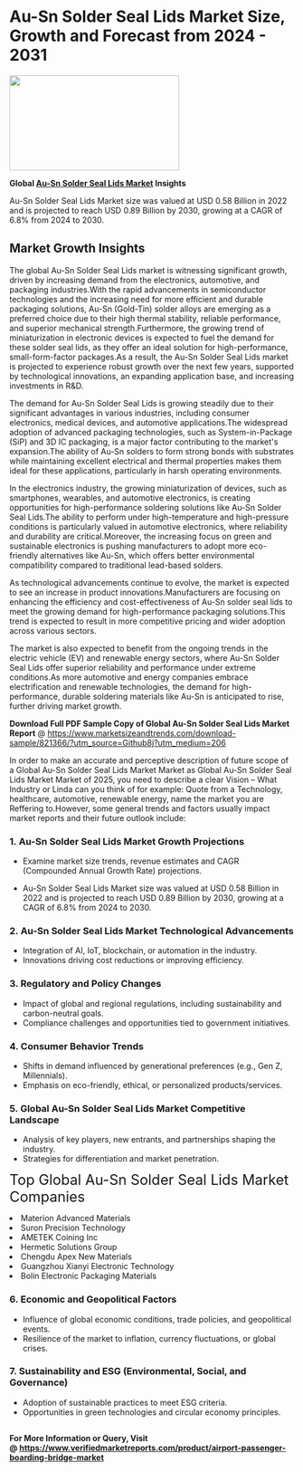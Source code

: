 <H1>Au-Sn Solder Seal Lids Market Size, Growth and Forecast from 2024 - 2031</H1><img class="aligncenter size-medium wp-image-584254" src="https://thirdeyenews.in/wp-content/uploads/2024/09/Global-Market-Research-300x168.jpeg" alt="" width="300" height="168" /><p><strong>Global&nbsp;<a href="https://www.marketsizeandtrends.com/download-sample/821366/?utm_source=Github8j?utm_medium=206">Au-Sn Solder Seal Lids Market</a> Insights</strong></p><p>Au-Sn Solder Seal Lids Market size was valued at USD 0.58 Billion in 2022 and is projected to reach USD 0.89 Billion by 2030, growing at a CAGR of 6.8% from 2024 to 2030.</p><p><h2>Market Growth Insights</h2> The global Au-Sn Solder Seal Lids market is witnessing significant growth, driven by increasing demand from the electronics, automotive, and packaging industries.With the rapid advancements in semiconductor technologies and the increasing need for more efficient and durable packaging solutions, Au-Sn (Gold-Tin) solder alloys are emerging as a preferred choice due to their high thermal stability, reliable performance, and superior mechanical strength.Furthermore, the growing trend of miniaturization in electronic devices is expected to fuel the demand for these solder seal lids, as they offer an ideal solution for high-performance, small-form-factor packages.As a result, the Au-Sn Solder Seal Lids market is projected to experience robust growth over the next few years, supported by technological innovations, an expanding application base, and increasing investments in R&D. <p>The demand for Au-Sn Solder Seal Lids is growing steadily due to their significant advantages in various industries, including consumer electronics, medical devices, and automotive applications.The widespread adoption of advanced packaging technologies, such as System-in-Package (SiP) and 3D IC packaging, is a major factor contributing to the market's expansion.The ability of Au-Sn solders to form strong bonds with substrates while maintaining excellent electrical and thermal properties makes them ideal for these applications, particularly in harsh operating environments.</p> <p>In the electronics industry, the growing miniaturization of devices, such as smartphones, wearables, and automotive electronics, is creating opportunities for high-performance soldering solutions like Au-Sn Solder Seal Lids.The ability to perform under high-temperature and high-pressure conditions is particularly valued in automotive electronics, where reliability and durability are critical.Moreover, the increasing focus on green and sustainable electronics is pushing manufacturers to adopt more eco-friendly alternatives like Au-Sn, which offers better environmental compatibility compared to traditional lead-based solders.</p> <p>As technological advancements continue to evolve, the market is expected to see an increase in product innovations.Manufacturers are focusing on enhancing the efficiency and cost-effectiveness of Au-Sn solder seal lids to meet the growing demand for high-performance packaging solutions.This trend is expected to result in more competitive pricing and wider adoption across various sectors.</p> <p>The market is also expected to benefit from the ongoing trends in the electric vehicle (EV) and renewable energy sectors, where Au-Sn Solder Seal Lids offer superior reliability and performance under extreme conditions.As more automotive and energy companies embrace electrification and renewable technologies, the demand for high-performance, durable soldering materials like Au-Sn is anticipated to rise, further driving market growth.</p> </p><p><span class=""><strong>Download Full PDF Sample Copy of Global Au-Sn Solder Seal Lids Market Report</strong> @ <a href="https://www.marketsizeandtrends.com/download-sample/821366/?utm_source=Github8j?utm_medium=206" target="_blank">https://www.marketsizeandtrends.com/download-sample/821366/?utm_source=Github8j?utm_medium=206</a></span></p><p>In order to make an accurate and perceptive description of future scope of a Global&nbsp;Au-Sn Solder Seal Lids Market Market as Global&nbsp;Au-Sn Solder Seal Lids Market Market of 2025, you need to describe a clear Vision &ndash; What Industry or Linda can you think of for example: Quote from a Technology, healthcare, automotive, renewable energy, name the market you are Reffering to.However, some general trends and factors usually impact market reports and their future outlook include:</p><h3>1.&nbsp;<strong>Au-Sn Solder Seal Lids Market Growth Projections</strong></h3><ul><li>Examine market size trends, revenue estimates and CAGR (Compounded Annual Growth Rate) projections.</li><li><p>Au-Sn Solder Seal Lids Market size was valued at USD 0.58 Billion in 2022 and is projected to reach USD 0.89 Billion by 2030, growing at a CAGR of 6.8% from 2024 to 2030.</p></li></ul><h3>2.&nbsp;<strong>Au-Sn Solder Seal Lids Market Technological Advancements</strong></h3><ul><li>Integration of AI, IoT, blockchain, or automation in the industry.</li><li>Innovations driving cost reductions or improving efficiency.</li></ul><h3>3.&nbsp;<strong>Regulatory and Policy Changes</strong></h3><ul><li>Impact of global and regional regulations, including sustainability and carbon-neutral goals.</li><li>Compliance challenges and opportunities tied to government initiatives.</li></ul><h3>4.&nbsp;<strong>Consumer Behavior Trends</strong></h3><ul><li>Shifts in demand influenced by generational preferences (e.g., Gen Z, Millennials).</li><li>Emphasis on eco-friendly, ethical, or personalized products/services.</li></ul><h3>5.&nbsp;<strong>Global Au-Sn Solder Seal Lids Market Competitive Landscape</strong></h3><ul><li>Analysis of key players, new entrants, and partnerships shaping the industry.</li><li>Strategies for differentiation and market penetration.</li></ul><p data-pm-slice="1 1 []"><span style="color: inherit; font-family: inherit; font-size: 25px;">Top Global Au-Sn Solder Seal Lids Market Companies</span></p><div class="" data-test-id=""><p><li>Materion Advanced Materials</li><li> Suron Precision Technology</li><li> AMETEK Coining Inc</li><li> Hermetic Solutions Group</li><li> Chengdu Apex New Materials</li><li> Guangzhou Xianyi Electronic Technology</li><li> Bolin Electronic Packaging Materials</li></p></div><h3>6.&nbsp;<strong>Economic and Geopolitical Factors</strong></h3><ul><li>Influence of global economic conditions, trade policies, and geopolitical events.</li><li>Resilience of the market to inflation, currency fluctuations, or global crises.</li></ul><h3>7.&nbsp;<strong>Sustainability and ESG (Environmental, Social, and Governance)</strong></h3><ul><li>Adoption of sustainable practices to meet ESG criteria.</li><li>Opportunities in green technologies and circular economy principles.</li></ul><h2><strong style="font-size: 14px;">For More Information or Query, Visit @&nbsp;</strong><a style="background-color: #ffffff; font-size: 14px;" href="https://www.marketsizeandtrends.com/report/au-sn-solder-seal-lids-market/" target="_blank">https://www.verifiedmarketreports.com/product/airport-passenger-boarding-bridge-market</a></h2>